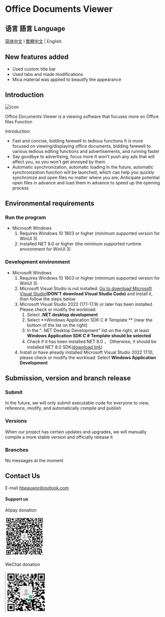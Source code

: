 # Office Documents Viewer
## 语言 語言 Language
[简体中文](/.github/res/MarkDown/ZH-CN.md)   l
[繁體中文](/.github/res/MarkDown/ZH-TR.md "查看繁體中文的說明")   |
English
## New features added
- Used custom title bar
- Used tabs and made modifications
- Mica material was applied to beautify the appearance
## Introduction
![icon](/.github/res/ass/iconw.svg)    

Office Documents Viewer is a viewing software that focuses more on Office files
Function   

Introduction:
- Fast and concise, bidding farewell to tedious functions
    It is more focused on viewing/displaying office documents, bidding farewell to various tedious editing functions and advertisements, and running faster
- Say goodbye to advertising, focus more
    It won't push any ads that will affect you, so you won't get annoyed by them
- Automatic synchronization, automatic loading
    In the future, automatic synchronization function will be launched, which can help you quickly synchronize and open files no matter where you are; Anticipate potential open files in advance and load them in advance to speed up the opening process
## Environmental requirements
### Run the program
- Microsoft Windows
    1. Requires Windows 10 1803 or higher (minimum supported version for WinUI 3)
    2. Installed NET 8.0 or higher (the minimum supported runtime environment for WinUI 3)
### Development environment
- Microsoft Windows
    1. Requires Windows 10 1803 or higher (minimum supported version for WinUI 3)
    2. Microsoft Visual Studio is not installed: [Go to download Microsoft Visual Studio](https://visualstudio.microsoft.com/zh-hans/)**(DON'T download Visual Studio Code)** and install it, then follow the steps below  
    3. Microsoft Visual Studio 2022 (17.1-17.9) or later has been installed. Please check or modify the workload:
        1. Select **.NET desktop development**
        2. Select **Windows Application SDK C # Template ** (near the bottom of the list on the right)
        3. In the ". NET Desktop Development" list on the right, at least **Windows Application SDK C # Template should be selected**
        4. Check if it has been installed NET 8.0 ， Otherwise, it should be installed NET 8.0 SDK([download link](https://dotnet.microsoft.com/zh-cn/download/dotnet/8.0))
    4. Install or have already installed Microsoft Visual Studio 2022 17.10, please check or modify the workload:
        Select **Windows Application Development**
## Submission, version and branch release
### Submit
In the future, we will only submit executable code for everyone to view, reference, modify, and automatically compile and publish
### Versions
When our project has certain updates and upgrades, we will manually compile a more stable version and officially release it
### Branches
No messages at the moment
## Contact Us
E-mail hbeauwor@outlook.com
#### Support us
Alipay donation

![Alipay](/.github/res/ass/Alipay.png)  

WeChat donation

![WeChatPay](/.github/res/ass/WeChatPay.png)
